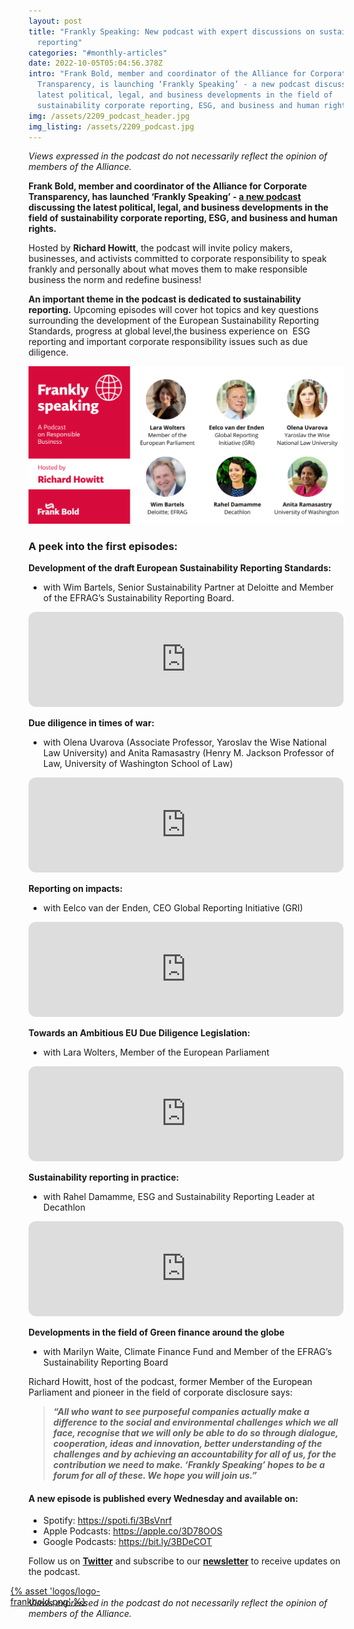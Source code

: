 ```yaml
---
layout: post
title: "Frankly Speaking: New podcast with expert discussions on sustainability
  reporting"
categories: "#monthly-articles"
date: 2022-10-05T05:04:56.378Z
intro: "Frank Bold, member and coordinator of the Alliance for Corporate
  Transparency, is launching ‘Frankly Speaking’ - a new podcast discussing the
  latest political, legal, and business developments in the field of
  sustainability corporate reporting, ESG, and business and human rights. "
img: /assets/2209_podcast_header.jpg
img_listing: /assets/2209_podcast.jpg
---
```

*Views expressed in the podcast do not necessarily reflect the opinion of members of the Alliance.* 

**Frank Bold, member and coordinator of the Alliance for Corporate Transparency, has launched ‘Frankly Speaking’ - [a new podcast](https://spoti.fi/3BsVnrf) discussing the latest political, legal, and business developments in the field of sustainability corporate reporting, ESG, and business and human rights.** 

Hosted by **Richard Howitt**, the podcast will invite policy makers, businesses, and activists committed to corporate responsibility to speak frankly and personally about what moves them to make responsible business the norm and redefine business!

**An important theme in the podcast is dedicated to sustainability reporting.** Upcoming episodes will cover hot topics and key questions surrounding the development of the European Sustainability Reporting Standards, progress at global level,the business experience on  ESG reporting and important corporate responsibility issues such as due diligence. 

![Frankly Speaking](/assets/speakers-4-.png "Frankly Speaking")

### A peek into the first episodes:

**Development of the draft European Sustainability Reporting Standards:** 

* with Wim Bartels, Senior Sustainability Partner at Deloitte and Member of the EFRAG’s Sustainability Reporting Board. 
<iframe style="border-radius:12px" src="https://open.spotify.com/embed/episode/3Mg0xa3y6iSZXmCZiYB5tM?utm_source=generator&theme=0" width="100%" height="152" frameBorder="0" allowfullscreen="" allow="autoplay; clipboard-write; encrypted-media; fullscreen; picture-in-picture" loading="lazy"></iframe>

**Due diligence in times of war:** 

* with Olena Uvarova (Associate Professor, Yaroslav the Wise National Law University) and Anita Ramasastry (Henry M. Jackson Professor of Law, University of Washington School of Law)
<iframe style="border-radius:12px" src="https://open.spotify.com/embed/episode/5aT9qct7FSfI1Mr3fsl83v?utm_source=generator&theme=0" width="100%" height="152" frameBorder="0" allowfullscreen="" allow="autoplay; clipboard-write; encrypted-media; fullscreen; picture-in-picture" loading="lazy"></iframe>

**Reporting on impacts:**

* with Eelco van der Enden, CEO Global Reporting Initiative (GRI)
<iframe style="border-radius:12px" src="https://open.spotify.com/embed/episode/3m9dyYZhnQNnSm97xuKQTY?utm_source=generator&theme=0" width="100%" height="152" frameBorder="0" allowfullscreen="" allow="autoplay; clipboard-write; encrypted-media; fullscreen; picture-in-picture" loading="lazy"></iframe>

**Towards an Ambitious EU Due Diligence Legislation:**

* with Lara Wolters, Member of the European Parliament
<iframe style="border-radius:12px" src="https://open.spotify.com/embed/episode/13dU0GPYcyXahpShXLGTuV?utm_source=generator&theme=0" width="100%" height="152" frameBorder="0" allowfullscreen="" allow="autoplay; clipboard-write; encrypted-media; fullscreen; picture-in-picture" loading="lazy"></iframe>

**Sustainability reporting in practice:**

* with Rahel Damamme, ESG and Sustainability Reporting Leader at Decathlon
<iframe style="border-radius: 12px;" src="https://open.spotify.com/embed/episode/2flwXwJNUEVK0ynbvIkeUg?utm_source=generator&amp;theme=0" frameborder="0" width="100%" height="152"></iframe>

**Developments in the field of Green finance around the globe**

* with Marilyn Waite, Climate Finance Fund and Member of the EFRAG’s Sustainability Reporting Board

Richard Howitt, host of the podcast, former Member of the European Parliament and pioneer in the field of corporate disclosure says: 

> ***“All who want to see purposeful companies actually make a difference to the social and environmental challenges which we all face, recognise that we will only be able to do so through dialogue, cooperation, ideas and innovation, better understanding of the challenges and by achieving an accountability for all of us, for the contribution we need to make. ‘Frankly Speaking’ hopes to be a forum for all of these. We hope you will join us.”*** 

#### A new episode is published every Wednesday and available on:

* Spotify: <https://spoti.fi/3BsVnrf>
* Apple Podcasts: <https://apple.co/3D78OOS>
* Google Podcasts: <https://bit.ly/3BDeCOT>

Follow us on **[Twitter](https://twitter.com/purposeofcorp)** and subscribe to our **[newsletter](https://purposeofcorporation.us10.list-manage.com/subscribe?u=66bafd0ef0d33f5bf8fbe1e87&id=70e69006a7)** [](http://eepurl.com/ciwcQD)to receive updates on the podcast.

<a href="https://en.frankbold.org/" style="
max-width: 200px;
display: block;
margin-left: -29px;
margin-bottom: -29px;">{% asset 'logos/logo-frankbold.png' %}</a>

*Views expressed in the podcast do not necessarily reflect the opinion of members of the Alliance.*